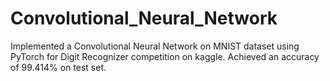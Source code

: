 # Convolutional_Neural_Network
Implemented a Convolutional Neural Network on MNIST dataset using PyTorch for Digit Recognizer competition on kaggle. Achieved an accuracy of 99.414% on test set. 
